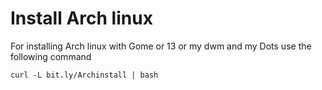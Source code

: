 # Install Arch linux 
For installing Arch linux with Gome or 13 or my dwm and my Dots use the following command

``` curl -L bit.ly/Archinstall | bash ```
